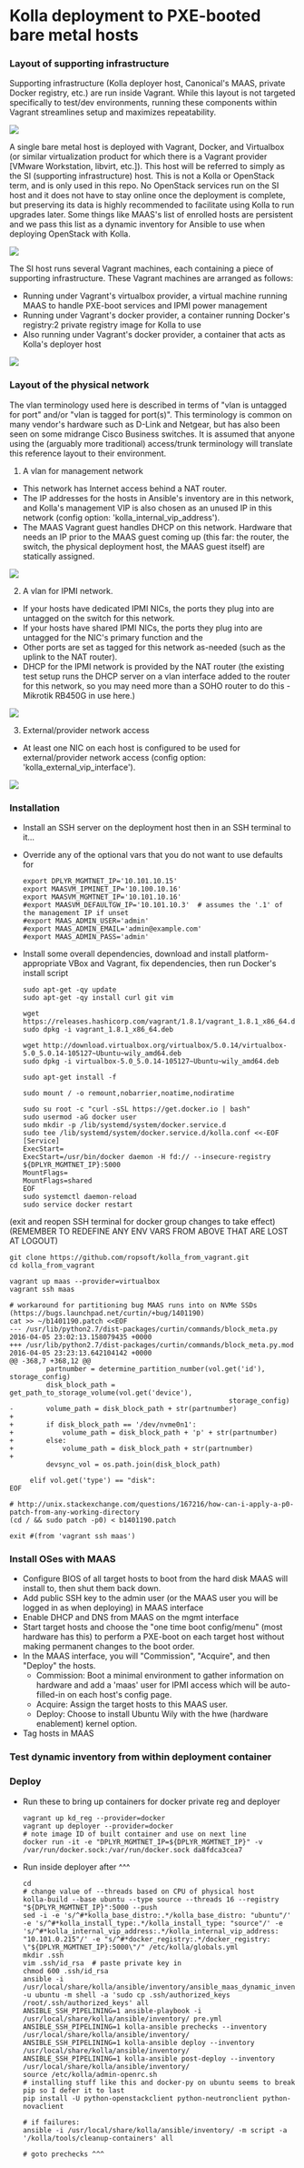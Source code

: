 # Kolla deployment to PXE-booted bare metal hosts

### Layout of supporting infrastructure
Supporting infrastructure (Kolla deployer host, Canonical's MAAS, private Docker registry, etc.) are run inside Vagrant. While this layout is not targeted specifically to test/dev environments, running these components within Vagrant streamlines setup and maximizes repeatability.

![](layout1.png)

A single bare metal host is deployed with Vagrant, Docker, and Virtualbox (or similar virtualization product for which there is a Vagrant provider [VMware Workstation, libvirt, etc.]). This host will be referred to simply as the SI (supporting infrastructure) host. This is not a Kolla or OpenStack term, and is only used in this repo. No OpenStack services run on the SI host and it does not have to stay online once the deployment is complete, but preserving its data is highly recommended to facilitate using Kolla to run upgrades later. Some things like MAAS's list of enrolled hosts are persistent and we pass this list as a dynamic inventory for Ansible to use when deploying OpenStack with Kolla.

![](layout2.png)

The SI host runs several Vagrant machines, each containing a piece of supporting infrastructure. These Vagrant machines are arranged as follows:
 - Running under Vagrant's virtualbox provider, a virtual machine running MAAS to handle PXE-boot services and IPMI power management
 - Running under Vagrant's docker provider, a container running Docker's registry:2 private registry image for Kolla to use
 - Also running under Vagrant's docker provider, a container that acts as Kolla's deployer host

![](layout3.png)

### Layout of the physical network
The vlan terminology used here is described in terms of "vlan is untagged for port" and/or "vlan is tagged for port(s)". This terminology is common on many vendor's hardware such as D-Link and Netgear, but has also been seen on some midrange Cisco Business switches. It is assumed that anyone using the (arguably more traditional) access/trunk terminology will translate this reference layout to their environment.

1. A vlan for management network
  - This network has Internet access behind a NAT router.
  - The IP addresses for the hosts in Ansible's inventory are in this network, and Kolla's management VIP is also chosen as an unused IP in this network (config option: 'kolla_internal_vip_address').
  - The MAAS Vagrant guest handles DHCP on this network. Hardware that needs an IP prior to the MAAS guest coming up (this far: the router, the switch, the physical deployment host, the MAAS guest itself) are statically assigned.

![](layout4.png)

2. A vlan for IPMI network.
  - If your hosts have dedicated IPMI NICs, the ports they plug into are untagged on the switch for this network.
  - If your hosts have shared IPMI NICs, the ports they plug into are untagged for the NIC's primary function and the 
  - Other ports are set as tagged for this network as-needed (such as the uplink to the NAT router).
  - DHCP for the IPMI network is provided by the NAT router (the existing test setup runs the DHCP server on a vlan interface added to the router for this network, so you may need more than a SOHO router to do this - Mikrotik RB450G in use here.)

![](layout5.png)

3. External/provider network access
  - At least one NIC on each host is configured to be used for external/provider network access (config option: 'kolla_external_vip_interface').

![](layout6.png)

### Installation

 - Install an SSH server on the deployment host then in an SSH terminal to it...

 - Override any of the optional vars that you do not want to use defaults for

    ```
    export DPLYR_MGMTNET_IP='10.101.10.15'
    export MAASVM_IPMINET_IP='10.100.10.16'
    export MAASVM_MGMTNET_IP='10.101.10.16'
    #export MAASVM_DEFAULTGW_IP='10.101.10.3'  # assumes the '.1' of the management IP if unset
    #export MAAS_ADMIN_USER='admin'
    #export MAAS_ADMIN_EMAIL='admin@example.com'
    #export MAAS_ADMIN_PASS='admin'
    ```

 - Install some overall dependencies, download and install platform-appropriate VBox and Vagrant, fix dependencies, then run Docker's install script

    ```
    sudo apt-get -qy update
    sudo apt-get -qy install curl git vim
    
    wget https://releases.hashicorp.com/vagrant/1.8.1/vagrant_1.8.1_x86_64.deb
    sudo dpkg -i vagrant_1.8.1_x86_64.deb
    
    wget http://download.virtualbox.org/virtualbox/5.0.14/virtualbox-5.0_5.0.14-105127~Ubuntu~wily_amd64.deb
    sudo dpkg -i virtualbox-5.0_5.0.14-105127~Ubuntu~wily_amd64.deb
    
    sudo apt-get install -f
    
    sudo mount / -o remount,nobarrier,noatime,nodiratime
    
    sudo su root -c "curl -sSL https://get.docker.io | bash"
    sudo usermod -aG docker user
    sudo mkdir -p /lib/systemd/system/docker.service.d
    sudo tee /lib/systemd/system/docker.service.d/kolla.conf <<-EOF
    [Service]
    ExecStart=
    ExecStart=/usr/bin/docker daemon -H fd:// --insecure-registry ${DPLYR_MGMTNET_IP}:5000
    MountFlags=
    MountFlags=shared
    EOF
    sudo systemctl daemon-reload
    sudo service docker restart
    ```

(exit and reopen SSH terminal for docker group changes to take effect)
(REMEMBER TO REDEFINE ANY ENV VARS FROM ABOVE THAT ARE LOST AT LOGOUT)

```
git clone https://github.com/ropsoft/kolla_from_vagrant.git
cd kolla_from_vagrant

vagrant up maas --provider=virtualbox
vagrant ssh maas

# workaround for partitioning bug MAAS runs into on NVMe SSDs (https://bugs.launchpad.net/curtin/+bug/1401190)
cat >> ~/b1401190.patch <<EOF
--- /usr/lib/python2.7/dist-packages/curtin/commands/block_meta.py      2016-04-05 23:02:13.158079435 +0000
+++ /usr/lib/python2.7/dist-packages/curtin/commands/block_meta.py.mod  2016-04-05 23:23:13.642104142 +0000
@@ -368,7 +368,12 @@
         partnumber = determine_partition_number(vol.get('id'), storage_config)
         disk_block_path = get_path_to_storage_volume(vol.get('device'),
                                                      storage_config)
-        volume_path = disk_block_path + str(partnumber)
+
+        if disk_block_path == '/dev/nvme0n1':
+            volume_path = disk_block_path + 'p' + str(partnumber)
+        else:
+            volume_path = disk_block_path + str(partnumber)
+
         devsync_vol = os.path.join(disk_block_path)

     elif vol.get('type') == "disk":
EOF

# http://unix.stackexchange.com/questions/167216/how-can-i-apply-a-p0-patch-from-any-working-directory
(cd / && sudo patch -p0) < b1401190.patch

exit #(from 'vagrant ssh maas')
```

### Install OSes with MAAS

 - Configure BIOS of all target hosts to boot from the hard disk MAAS will install to, then shut them back down.
 - Add public SSH key to the admin user (or the MAAS user you will be logged in as when deploying) in MAAS interface
 - Enable DHCP and DNS from MAAS on the mgmt interface
 - Start target hosts and choose the "one time boot config/menu" (most hardware has this) to perform a PXE-boot on each target host without making permanent changes to the boot order.
 - In the MAAS interface, you will "Commission", "Acquire", and then "Deploy" the hosts.
   - Commission: Boot a minimal environment to gather information on hardware and add a 'maas' user for IPMI access which will be auto-filled-in on each host's config page.
   - Acquire: Assign the target hosts to this MAAS user.
   - Deploy: Choose to install Ubuntu Wily with the hwe (hardware enablement) kernel option.
 - Tag hosts in MAAS

### Test dynamic inventory from within deployment container



### Deploy
 
 - Run these to bring up containers for docker private reg and deployer
   
   ```
   vagrant up kd_reg --provider=docker
   vagrant up deployer --provider=docker
   # note image ID of built container and use on next line
   docker run -it -e "DPLYR_MGMTNET_IP=${DPLYR_MGMTNET_IP}" -v /var/run/docker.sock:/var/run/docker.sock da8fdca3cea7
   ```
   
 - Run inside deployer after ^^^
   
   ```
   cd
   # change value of --threads based on CPU of physical host
   kolla-build --base ubuntu --type source --threads 16 --registry "${DPLYR_MGMTNET_IP}":5000 --push
   sed -i -e 's/^#*kolla_base_distro:.*/kolla_base_distro: "ubuntu"/' -e 's/^#*kolla_install_type:.*/kolla_install_type: "source"/' -e 's/^#*kolla_internal_vip_address:.*/kolla_internal_vip_address: "10.101.0.215"/' -e "s/^#*docker_registry:.*/docker_registry: \"${DPLYR_MGMTNET_IP}:5000\"/" /etc/kolla/globals.yml
   mkdir .ssh
   vim .ssh/id_rsa  # paste private key in
   chmod 600 .ssh/id_rsa
   ansible -i /usr/local/share/kolla/ansible/inventory/ansible_maas_dynamic_inventory.py -u ubuntu -m shell -a 'sudo cp .ssh/authorized_keys /root/.ssh/authorized_keys' all
   ANSIBLE_SSH_PIPELINING=1 ansible-playbook -i /usr/local/share/kolla/ansible/inventory/ pre.yml
   ANSIBLE_SSH_PIPELINING=1 kolla-ansible prechecks --inventory /usr/local/share/kolla/ansible/inventory/
   ANSIBLE_SSH_PIPELINING=1 kolla-ansible deploy --inventory /usr/local/share/kolla/ansible/inventory/
   ANSIBLE_SSH_PIPELINING=1 kolla-ansible post-deploy --inventory /usr/local/share/kolla/ansible/inventory/
   source /etc/kolla/admin-openrc.sh
   # installing stuff like this and docker-py on ubuntu seems to break pip so I defer it to last
   pip install -U python-openstackclient python-neutronclient python-novaclient

   # if failures:
   ansible -i /usr/local/share/kolla/ansible/inventory/ -m script -a '/kolla/tools/cleanup-containers' all
   
   # goto prechecks ^^^
   
   ```


